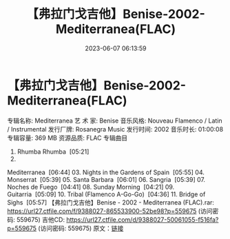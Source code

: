 ﻿---
title: 【弗拉门戈吉他】Benise-2002-Mediterranea(FLAC)
date: 2023-06-07 06:13:59
categories: 古典音乐、新世纪、纯音雅乐
tags: 纯音雅乐
---
# 【弗拉门戈吉他】Benise-2002-Mediterranea(FLAC)

专辑名称: Mediterranea
艺 术 家: Benise
音乐风格: Nouveau Flamenco / Latin / Instrumental
发行厂牌: Rosanegra Music
发行时间: 2002
音乐时长: 01:00:08
专辑容量: 369 MB
资源品质: FLAC
专辑曲目
01. Rhumba
Rhumba  [05:21]
02.
Mediterranea  [06:44]
03. Nights in the Gardens of
Spain  [05:55]
04.
Monserrat  [05:39]
05. Santa
Barbara  [06:01]
06.
Sangria  [05:39]
07. Noches de
Fuego  [04:41]
08. Sunday
Morning  [04:21]
09.
Guitarria  [05:09]
10. Tribal (Flamenco
A-Go-Go)  [04:36]
11. Bridge of
Sighs  [05:57]
【弗拉门戈吉他】Benise - 2002 - Mediterranea (FLAC).rar: https://url27.ctfile.com/f/9388027-865533900-52be98?p=559675
(访问密码: 559675)
吉他CD: https://url27.ctfile.com/d/9388027-50061055-f516fa?p=559675
(访问密码: 559675)
原文：[链接](https://blog.sina.com.cn/s/blog_1647c7e760103128d.html)